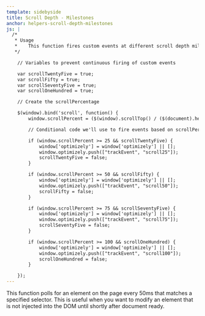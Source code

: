 ```yaml
---
template: sidebyside
title: Scroll Depth - Milestones
anchor: helpers-scroll-depth-milestones
js: |
  /*
   * Usage
   *    This function fires custom events at different scroll depth milestones.  
   */

    // Variables to prevent continuous firing of custom events

    var scrollTwentyFive = true;
    var scrollFifty = true;
    var scrollSeventyFive = true;
    var scrollOneHundred = true;

    // Create the scrollPercentage

    $(window).bind('scroll', function() {
        window.scrollPercent = ($(window).scrollTop() / ($(document).height() - $(window).height())) * 100;

        // Conditional code we'll use to fire events based on scrollPercentage.

        if (window.scrollPercent >= 25 && scrollTwentyFive) {
            window['optimizely'] = window['optimizely'] || [];
            window.optimizely.push(["trackEvent", "scroll25"]);
            scrollTwentyFive = false;
        }

        if (window.scrollPercent >= 50 && scrollFifty) {
            window['optimizely'] = window['optimizely'] || [];
            window.optimizely.push(["trackEvent", "scroll50"]);
            scrollFifty = false;
        }

        if (window.scrollPercent >= 75 && scrollSeventyFive) {
            window['optimizely'] = window['optimizely'] || [];
            window.optimizely.push(["trackEvent", "scroll75"]);
            scrollSeventyFive = false;
        }

        if (window.scrollPercent >= 100 && scrollOneHundred) {
            window['optimizely'] = window['optimizely'] || [];
            window.optimizely.push(["trackEvent", "scroll100"]);
            scrollOneHundred = false;
        }

    });
---
```


This function polls for an element on the page every 50ms that matches a specified selector.  This is useful when you want to modify an element that is not injected into the DOM until shortly after document ready.